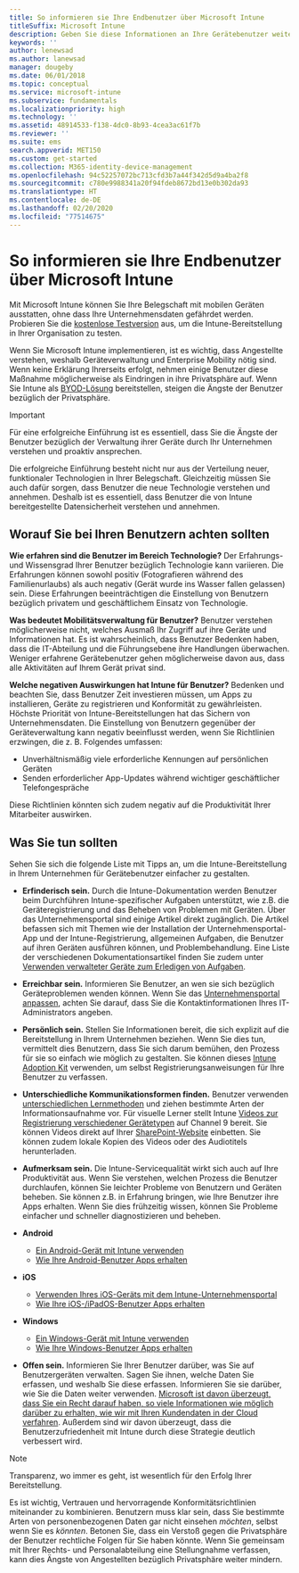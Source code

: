 ```yaml
---
title: So informieren sie Ihre Endbenutzer über Microsoft Intune
titleSuffix: Microsoft Intune
description: Geben Sie diese Informationen an Ihre Gerätebenutzer weiter, damit Ihre Intune-Bereitstellung Erfolg hat.
keywords: ''
author: lenewsad
ms.author: lanewsad
manager: dougeby
ms.date: 06/01/2018
ms.topic: conceptual
ms.service: microsoft-intune
ms.subservice: fundamentals
ms.localizationpriority: high
ms.technology: ''
ms.assetid: 48914533-f138-4dc0-8b93-4cea3ac61f7b
ms.reviewer: ''
ms.suite: ems
search.appverid: MET150
ms.custom: get-started
ms.collection: M365-identity-device-management
ms.openlocfilehash: 94c52257072bc713cfd3b7a44f342d5d9a4ba2f8
ms.sourcegitcommit: c780e9988341a20f94fdeb8672bd13e0b302da93
ms.translationtype: HT
ms.contentlocale: de-DE
ms.lasthandoff: 02/20/2020
ms.locfileid: "77514675"
---
```

# <a name="how-to-educate-your-end-users-about-microsoft-intune"></a>So informieren sie Ihre Endbenutzer über Microsoft Intune

Mit Microsoft Intune können Sie Ihre Belegschaft mit mobilen Geräten ausstatten, ohne dass Ihre Unternehmensdaten gefährdet werden. Probieren Sie die [kostenlose Testversion](free-trial-sign-up.md) aus, um die Intune-Bereitstellung in Ihrer Organisation zu testen.

Wenn Sie Microsoft Intune implementieren, ist es wichtig, dass Angestellte verstehen, weshalb Geräteverwaltung und Enterprise Mobility nötig sind. Wenn keine Erklärung Ihrerseits erfolgt, nehmen einige Benutzer diese Maßnahme möglicherweise als Eindringen in ihre Privatsphäre auf. Wenn Sie Intune als [BYOD-Lösung](/enterprise-mobility-security/solutions/byod-design-considerations-guide) bereitstellen, steigen die Ängste der Benutzer bezüglich der Privatsphäre.

> [!Important]
> Für eine erfolgreiche Einführung ist es essentiell, dass Sie die Ängste der Benutzer bezüglich der Verwaltung ihrer Geräte durch Ihr Unternehmen verstehen und proaktiv ansprechen.

Die erfolgreiche Einführung besteht nicht nur aus der Verteilung neuer, funktionaler Technologien in Ihrer Belegschaft. Gleichzeitig müssen Sie auch dafür sorgen, dass Benutzer die neue Technologie verstehen und annehmen. Deshalb ist es essentiell, dass Benutzer die von Intune bereitgestellte Datensicherheit verstehen und annehmen.

## <a name="things-to-consider-about-your-users"></a>Worauf Sie bei Ihren Benutzern achten sollten

__Wie erfahren sind die Benutzer im Bereich Technologie?__ Der Erfahrungs- und Wissensgrad Ihrer Benutzer bezüglich Technologie kann variieren. Die Erfahrungen können sowohl positiv (Fotografieren während des Familienurlaubs) als auch negativ (Gerät wurde ins Wasser fallen gelassen) sein. Diese Erfahrungen beeinträchtigen die Einstellung von Benutzern bezüglich privatem und geschäftlichem Einsatz von Technologie.

__Was bedeutet Mobilitätsverwaltung für Benutzer?__ Benutzer verstehen möglicherweise nicht, welches Ausmaß Ihr Zugriff auf ihre Geräte und Informationen hat. Es ist wahrscheinlich, dass Benutzer Bedenken haben, dass die IT-Abteilung und die Führungsebene ihre Handlungen überwachen. Weniger erfahrene Gerätebenutzer gehen möglicherweise davon aus, dass alle Aktivitäten auf Ihrem Gerät privat sind.

__Welche negativen Auswirkungen hat Intune für Benutzer?__  Bedenken und beachten Sie, dass Benutzer Zeit investieren müssen, um Apps zu installieren, Geräte zu registrieren und Konformität zu gewährleisten. Höchste Priorität von Intune-Bereitstellungen hat das Sichern von Unternehmensdaten. Die Einstellung von Benutzern gegenüber der Geräteverwaltung kann negativ beeinflusst werden, wenn Sie Richtlinien erzwingen, die z. B. Folgendes umfassen:  

- Unverhältnismäßig viele erforderliche Kennungen auf persönlichen Geräten
- Senden erforderlicher App-Updates während wichtiger geschäftlicher Telefongespräche  

Diese Richtlinien könnten sich zudem negativ auf die Produktivität Ihrer Mitarbeiter auswirken.

## <a name="things-you-should-do"></a>Was Sie tun sollten

Sehen Sie sich die folgende Liste mit Tipps an, um die Intune-Bereitstellung in Ihrem Unternehmen für Gerätebenutzer einfacher zu gestalten.

* __Erfinderisch sein.__ Durch die Intune-Dokumentation werden Benutzer beim Durchführen Intune-spezifischer Aufgaben unterstützt, wie z.B. die Geräteregistrierung und das Beheben von Problemen mit Geräten. Über das Unternehmensportal sind einige Artikel direkt zugänglich. Die Artikel befassen sich mit Themen wie der Installation der Unternehmensportal-App und der Intune-Registrierung, allgemeinen Aufgaben, die Benutzer auf ihren Geräten ausführen können, und Problembehandlung. Eine Liste der verschiedenen Dokumentationsartikel finden Sie zudem unter [Verwenden verwalteter Geräte zum Erledigen von Aufgaben](https://docs.microsoft.com/intune-user-help/use-managed-devices-to-get-work-done).

* __Erreichbar sein.__ Informieren Sie Benutzer, an wen sie sich bezüglich Geräteproblemen wenden können. Wenn Sie das [Unternehmensportal anpassen](../apps/company-portal-app.md), achten Sie darauf, dass Sie die Kontaktinformationen Ihres IT-Administrators angeben.

* __Persönlich sein.__ Stellen Sie Informationen bereit, die sich explizit auf die Bereitstellung in Ihrem Unternehmen beziehen. Wenn Sie dies tun, vermittelt dies Benutzern, dass Sie sich darum bemühen, den Prozess für sie so einfach wie möglich zu gestalten. Sie können dieses [Intune Adoption Kit](https://aka.ms/IntuneAdoptionKit) verwenden, um selbst Registrierungsanweisungen für Ihre Benutzer zu verfassen.

* __Unterschiedliche Kommunikationsformen finden.__ Benutzer verwenden [unterschiedlichen Lernmethoden](https://www.umassd.edu/dss/resources/faculty--staff/how-to-teach-and-accommodate/how-to-accommodate-different-learning-styles/) und ziehen bestimmte Arten der Informationsaufnahme vor. Für visuelle Lerner stellt Intune [Videos zur Registrierung verschiedener Gerätetypen](https://channel9.msdn.com/Series/IntuneEnrollment) auf Channel 9 bereit. Sie können Videos direkt auf Ihrer [SharePoint-Website](https://support.office.com/article/Embed-a-video-from-Office-365-Video-59e19984-c34e-4be8-889b-f6fa93910581) einbetten. Sie können zudem lokale Kopien des Videos oder des Audiotitels herunterladen.

* __Aufmerksam sein.__ Die Intune-Servicequalität wirkt sich auch auf Ihre Produktivität aus. Wenn Sie verstehen, welchen Prozess die Benutzer durchlaufen, können Sie leichter Probleme von Benutzern und Geräten beheben. Sie können z.B. in Erfahrung bringen, wie Ihre Benutzer ihre Apps erhalten. Wenn Sie dies frühzeitig wissen, können Sie Probleme einfacher und schneller diagnostizieren und beheben.

* **Android**
  * [Ein Android-Gerät mit Intune verwenden](https://docs.microsoft.com/intune-user-help/using-your-android-device-with-intune)
  * [Wie Ihre Android-Benutzer Apps erhalten](end-user-apps-android.md)

* **iOS**
  * [Verwenden Ihres iOS-Geräts mit dem Intune-Unternehmensportal](https://docs.microsoft.com/intune-user-help/using-your-ios-device-with-intune)
  * [Wie Ihre iOS-/iPadOS-Benutzer Apps erhalten](end-user-apps-ios.md)

* **Windows**
  * [Ein Windows-Gerät mit Intune verwenden](https://docs.microsoft.com/intune-user-help/using-your-windows-device-with-intune)
  * [Wie Ihre Windows-Benutzer Apps erhalten](end-user-apps-windows.md)

* __Offen sein.__ Informieren Sie Ihrer Benutzer darüber, was Sie auf Benutzergeräten verwalten. Sagen Sie ihnen, welche Daten Sie erfassen, und weshalb Sie diese erfassen. Informieren Sie sie darüber, wie Sie die Daten weiter verwenden. [Microsoft ist davon überzeugt, dass Sie ein Recht darauf haben, so viele Informationen wie möglich darüber zu erhalten, wie wir mit Ihren Kundendaten in der Cloud verfahren](https://www.microsoft.com/trustcenter/about/transparency). Außerdem sind wir davon überzeugt, dass die Benutzerzufriedenheit mit Intune durch diese Strategie deutlich verbessert wird.

> [!Note]
> Transparenz, wo immer es geht, ist wesentlich für den Erfolg Ihrer Bereitstellung.

Es ist wichtig, Vertrauen und hervorragende Konformitätsrichtlinien miteinander zu kombinieren. Benutzern muss klar sein, dass Sie bestimmte Arten von personenbezogenen Daten gar nicht einsehen *möchten*, selbst wenn Sie es *könnten*. Betonen Sie, dass ein Verstoß gegen die Privatsphäre der Benutzer rechtliche Folgen für Sie haben könnte. Wenn Sie gemeinsam mit Ihrer Rechts- und Personalabteilung eine Stellungnahme verfassen, kann dies Ängste von Angestellten bezüglich Privatsphäre weiter mindern.
